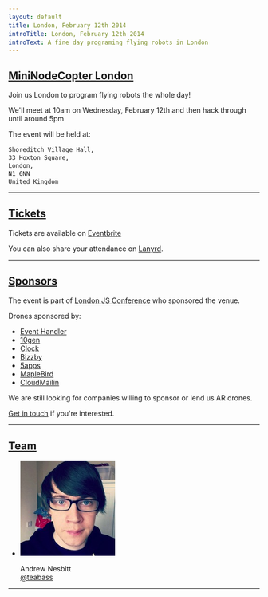 ```yaml
---
layout: default
title: London, February 12th 2014
introTitle: London, February 12th 2014
introText: A fine day programing flying robots in London
---
```



<h2 id="intro"><a href="#intro">MiniNodeCopter London</a></h2>

Join us London to program flying robots the whole day!

We'll meet at 10am on Wednesday, February 12th and then hack through until around 5pm

The event will be held at:

```
Shoreditch Village Hall,
33 Hoxton Square,
London,
N1 6NN
United Kingdom
```

<hr>

<h2 id="tickets"><a href="#tickets">Tickets</a></h2>

Tickets are available on [Eventbrite](http://www.eventbrite.co.uk/e/london-js-nodecopter-tickets-10482967839)

<p>You can also share your attendance on <a href='http://lanyrd.com/2014/nodecopter-london'>Lanyrd</a>.</p>

<hr>

<h2 id="sponsors"><a href="#sponsors">Sponsors</a></h2>

The event is part of [London JS Conference](http://londonjsconf.com/) who sponsored the venue.

Drones sponsored by:

<ul>
  <li><a href='http://eventhandler.co.uk/'>Event Handler</a></li>
  <li><a href="http://www.10gen.com/">10gen</a></li>
  <li><a href="http://clock.co.uk/">Clock</a></li>
  <li><a href="http://www.bizzby.com/">Bizzby</a></li>
  <li><a href='https://5apps.com'>5apps</a></li>
  <li><a href='http://www.maplebird.com/'>MapleBird</a></li>
  <li><a href='http://www.cloudmailin.com/'>CloudMailin</a></li>
</ul>

We are still looking for companies willing to sponsor or lend us AR drones.

<a href="mailto:andrewnez@gmail.com">Get in touch</a> if you're interested.

<hr>

<h2 id="team"><a href="#team">Team</a></h2>

<ul class="team">
  <li>
    <img src="/img/team/andrew_nesbitt.jpg">
    <p>
      Andrew Nesbitt<br>
      <a href="https://twitter.com/teabass">@teabass</a>
    </p>
  </li>
</ul>

<hr>

